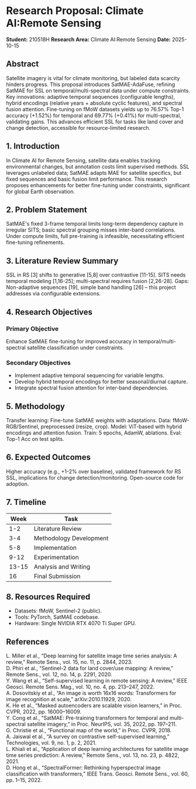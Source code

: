 # Research Proposal: Climate AI:Remote Sensing

**Student:** 210518H
**Research Area:** Climate AI:Remote Sensing
**Date:** 2025-10-15

## Abstract

Satellite imagery is vital for climate monitoring, but labeled data scarcity hinders progress. This proposal introduces SatMAE-AdaFuse, refining SatMAE for SSL on temporal/multi-spectral data under compute constraints. Key innovations: adaptive temporal sequences (configurable lengths), hybrid encodings (relative years + absolute cyclic features), and spectral fusion attention. Fine-tuning on fMoW datasets yields up to 76.57% Top-1 accuracy (+1.52%) for temporal and 69.77% (+0.41%) for multi-spectral, validating gains. This advances efficient SSL for tasks like land cover and change detection, accessible for resource-limited research.

## 1. Introduction

In Climate AI for Remote Sensing, satellite data enables tracking environmental changes, but annotation costs limit supervised methods. SSL leverages unlabeled data; SatMAE adapts MAE for satellite specifics, but fixed sequences and basic fusion limit performance. This research proposes enhancements for better fine-tuning under constraints, significant for global Earth observation.

## 2. Problem Statement

SatMAE's fixed 3-frame temporal limits long-term dependency capture in irregular SITS; basic spectral grouping misses inter-band correlations. Under compute limits, full pre-training is infeasible, necessitating efficient fine-tuning refinements.

## 3. Literature Review Summary

SSL in RS [3] shifts to generative [5,8] over contrastive [11-15]. SITS needs temporal modeling [1,16-25]; multi-spectral requires fusion [2,26-28]. Gaps: Non-adaptive sequences [19], simple band handling [26] – this project addresses via configurable extensions.

## 4. Research Objectives

### Primary Objective
Enhance SatMAE fine-tuning for improved accuracy in temporal/multi-spectral satellite classification under constraints.

### Secondary Objectives
- Implement adaptive temporal sequencing for variable lengths.
- Develop hybrid temporal encodings for better seasonal/diurnal capture.
- Integrate spectral fusion attention for inter-band dependencies.

## 5. Methodology

Transfer learning: Fine-tune SatMAE weights with adaptations. Data: fMoW-RGB/Sentinel, preprocessed (resize, crop). Model: ViT-based with hybrid encodings and attention fusion. Train: 5 epochs, AdamW, ablations. Eval: Top-1 Acc on test splits.

## 6. Expected Outcomes

Higher accuracy (e.g., +1-2% over baseline), validated framework for RS SSL, implications for change detection/monitoring. Open-source code for adoption.

## 7. Timeline

| Week | Task |
|------|------|
| 1-2  | Literature Review |
| 3-4  | Methodology Development |
| 5-8  | Implementation |
| 9-12 | Experimentation |
| 13-15| Analysis and Writing |
| 16   | Final Submission |

## 8. Resources Required

- Datasets: fMoW, Sentinel-2 (public).
- Tools: PyTorch, SatMAE codebase.
- Hardware: Single NVIDIA RTX 4070 Ti Super GPU.

## References

L. Miller et al., “Deep learning for satellite image time series analysis: A review,” Remote Sens., vol. 15, no. 11, p. 2844, 2023.  
D. Phiri et al., “Sentinel-2 data for land cover/use mapping: A review,” Remote Sens., vol. 12, no. 14, p. 2291, 2020.  
Y. Wang et al., “Self-supervised learning in remote sensing: A review,” IEEE Geosci. Remote Sens. Mag., vol. 10, no. 4, pp. 213–247, 2022.  
A. Dosovitskiy et al., “An image is worth 16x16 words: Transformers for image recognition at scale,” arXiv:2010.11929, 2020.  
K. He et al., “Masked autoencoders are scalable vision learners,” in Proc. CVPR, 2022, pp. 16000–16009.  
Y. Cong et al., “SatMAE: Pre-training transformers for temporal and multi-spectral satellite imagery,” in Proc. NeurIPS, vol. 35, 2022, pp. 197–211.  
G. Christie et al., “Functional map of the world,” in Proc. CVPR, 2018.  
A. Jaiswal et al., “A survey on contrastive self-supervised learning,” Technologies, vol. 9, no. 1, p. 2, 2021.  
L. Khiali et al., “Application of deep learning architectures for satellite image time series prediction: A review,” Remote Sens., vol. 13, no. 23, p. 4822, 2021.  
D. Hong et al., “SpectralFormer: Rethinking hyperspectral image classification with transformers,” IEEE Trans. Geosci. Remote Sens., vol. 60, pp. 1–15, 2022.